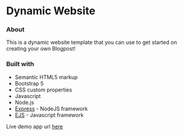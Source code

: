 # Dynamic Website
### About

This is a dynamic website template that you can use to get started on creating your own Blogpost!

### Built with

- Semantic HTML5 markup
- Bootstrap 5
- CSS custom properties
- Javascript
- Node.js
- [Express](https://expressjs.com/) - NodeJS framework
- [EJS](https://ejs.co/) - Javascript framework

Live demo app url [here](https://kind-fish-panama-hat.cyclic.app/)
